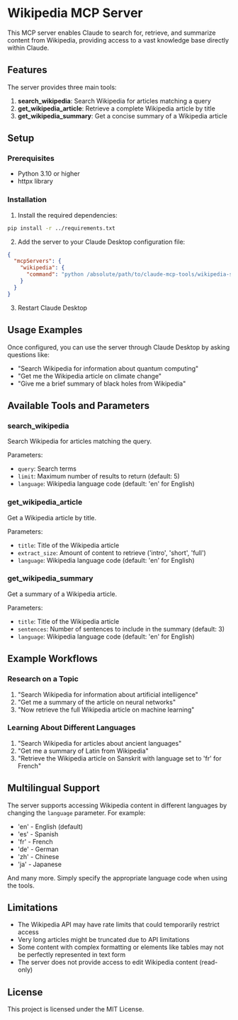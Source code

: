# Wikipedia MCP Server

This MCP server enables Claude to search for, retrieve, and summarize content from Wikipedia, providing access to a vast knowledge base directly within Claude.

## Features

The server provides three main tools:

1. **search_wikipedia**: Search Wikipedia for articles matching a query
2. **get_wikipedia_article**: Retrieve a complete Wikipedia article by title
3. **get_wikipedia_summary**: Get a concise summary of a Wikipedia article

## Setup

### Prerequisites

- Python 3.10 or higher
- httpx library

### Installation

1. Install the required dependencies:
```bash
pip install -r ../requirements.txt
```

2. Add the server to your Claude Desktop configuration file:
```json
{
  "mcpServers": {
    "wikipedia": {
      "command": "python /absolute/path/to/claude-mcp-tools/wikipedia-server/server.py"
    }
  }
}
```

3. Restart Claude Desktop

## Usage Examples

Once configured, you can use the server through Claude Desktop by asking questions like:

- "Search Wikipedia for information about quantum computing"
- "Get me the Wikipedia article on climate change"
- "Give me a brief summary of black holes from Wikipedia"

## Available Tools and Parameters

### search_wikipedia

Search Wikipedia for articles matching the query.

Parameters:
- `query`: Search terms
- `limit`: Maximum number of results to return (default: 5)
- `language`: Wikipedia language code (default: 'en' for English)

### get_wikipedia_article

Get a Wikipedia article by title.

Parameters:
- `title`: Title of the Wikipedia article
- `extract_size`: Amount of content to retrieve ('intro', 'short', 'full')
- `language`: Wikipedia language code (default: 'en' for English)

### get_wikipedia_summary

Get a summary of a Wikipedia article.

Parameters:
- `title`: Title of the Wikipedia article
- `sentences`: Number of sentences to include in the summary (default: 3)
- `language`: Wikipedia language code (default: 'en' for English)

## Example Workflows

### Research on a Topic

1. "Search Wikipedia for information about artificial intelligence"
2. "Get me a summary of the article on neural networks"
3. "Now retrieve the full Wikipedia article on machine learning"

### Learning About Different Languages

1. "Search Wikipedia for articles about ancient languages"
2. "Get me a summary of Latin from Wikipedia"
3. "Retrieve the Wikipedia article on Sanskrit with language set to 'fr' for French"

## Multilingual Support

The server supports accessing Wikipedia content in different languages by changing the `language` parameter. For example:

- 'en' - English (default)
- 'es' - Spanish
- 'fr' - French
- 'de' - German
- 'zh' - Chinese
- 'ja' - Japanese

And many more. Simply specify the appropriate language code when using the tools.

## Limitations

- The Wikipedia API may have rate limits that could temporarily restrict access
- Very long articles might be truncated due to API limitations
- Some content with complex formatting or elements like tables may not be perfectly represented in text form
- The server does not provide access to edit Wikipedia content (read-only)

## License

This project is licensed under the MIT License.